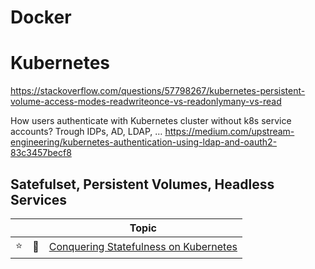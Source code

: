 
# Docker

# Kubernetes

https://stackoverflow.com/questions/57798267/kubernetes-persistent-volume-access-modes-readwriteonce-vs-readonlymany-vs-read

How users authenticate with Kubernetes cluster without k8s service accounts? Trough IDPs, AD, LDAP, …
https://medium.com/upstream-engineering/kubernetes-authentication-using-ldap-and-oauth2-83c3457becf8


## Satefulset, Persistent Volumes, Headless Services
||| Topic
------------ | ------------- | -------------
:star: | :link: | [Conquering Statefulness on Kubernetes](https://medium.com/capital-one-tech/conquering-statefulness-on-kubernetes-26336d5f4f17)
